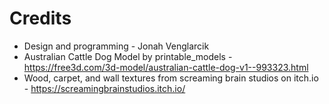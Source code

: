 # Credits
- Design and programming - Jonah Venglarcik
- Australian Cattle Dog Model by printable_models - https://free3d.com/3d-model/australian-cattle-dog-v1--993323.html
- Wood, carpet, and wall textures from screaming brain studios on itch.io - https://screamingbrainstudios.itch.io/
